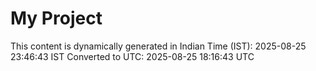 # My Project

This content is dynamically generated in Indian Time (IST): 2025-08-25 23:46:43 IST
Converted to UTC: 2025-08-25 18:16:43 UTC
